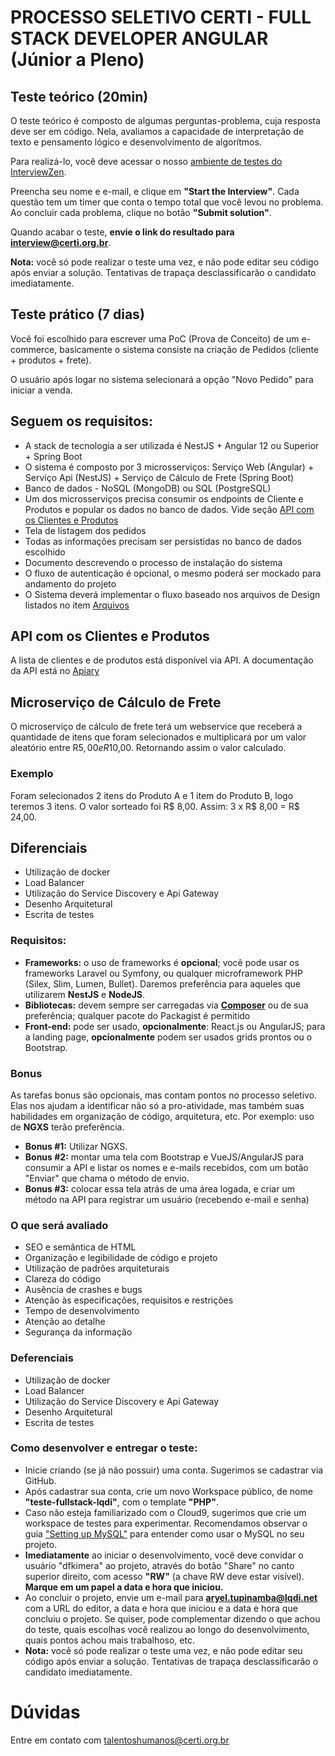 # PROCESSO SELETIVO CERTI - FULL STACK DEVELOPER ANGULAR (Júnior a Pleno)

## Teste teórico (20min)

O teste teórico é composto de algumas perguntas-problema, cuja resposta deve ser em código. Nela, avaliamos a capacidade de interpretação de texto e pensamento lógico e desenvolvimento de algorítmos.

Para realizá-lo, você deve acessar o nosso [ambiente de testes do InterviewZen](https://www.interviewzen.com/apply/9QLCCN).

Preencha seu nome e e-mail, e clique em **"Start the Interview"**. Cada questão tem um timer que conta o tempo total que você levou no problema. Ao concluir cada problema, clique no botão **"Submit solution"**.

Quando acabar o teste, **envie o link do resultado para interview@certi.org.br**.

**Nota:** você só pode realizar o teste uma vez, e não pode editar seu código após enviar a solução. Tentativas de trapaça desclassificarão o candidato imediatamente.

## Teste prático (7 dias)

Você foi escolhido para escrever uma PoC (Prova de Conceito) de um e-commerce, basicamente o sistema consiste na criação de Pedidos (cliente + produtos + frete).

O usuário após logar no sistema selecionará a opção "Novo Pedido" para iniciar a venda. 

## Seguem os requisitos:

* A stack de tecnologia a ser utilizada é NestJS + Angular 12 ou Superior + Spring Boot
* O sistema é composto por 3 microsserviços: Serviço Web (Angular) + Serviço Api  (NestJS) + Serviço de Cálculo de Frete (Spring Boot)
* Banco de dados - NoSQL (MongoDB) ou SQL (PostgreSQL)
* Um dos microsserviços precisa consumir os endpoints de Cliente e Produtos e popular os dados no banco de dados. Vide seção [API com os Clientes e Produtos](#api-com-os-clientes-e-produtos)
* Tela de listagem dos pedidos
* Todas as informações precisam ser persistidas no banco de dados escolhido
* Documento descrevendo o processo de instalação do sistema
* O fluxo de autenticação é opcional, o mesmo poderá ser mockado para andamento do projeto
* O Sistema deverá implementar o fluxo baseado nos arquivos de Design listados no item [Arquivos](#arquivos)

## API com os Clientes e Produtos
A lista de clientes e de produtos está disponível via API. A documentação da API está no [Apiary](https://maximatech.docs.apiary.io/#reference/0/fullstack/)

## Microserviço de Cálculo de Frete
O microserviço de cálculo de frete terá um webservice que  receberá a quantidade de itens que foram selecionados e multiplicará por um valor aleatório entre R$5,00 e R$10,00. Retornando assim o valor calculado.

### Exemplo
Foram selecionados 2 itens do Produto A e 1 item do Produto B, logo teremos 3 itens. O valor sorteado foi R$ 8,00. Assim: 3 x R$ 8,00 = R$ 24,00.

## Diferenciais

* Utilização de docker
* Load Balancer
* Utilização do Service Discovery e Api Gateway
* Desenho Arquitetural
* Escrita de testes

### Requisitos:
	
- **Frameworks:** o uso de frameworks é **opcional**; você pode usar os frameworks Laravel ou Symfony, ou qualquer microframework PHP (Silex, Slim, Lumen, Bullet). Daremos preferência para aqueles que utilizarem **NestJS** e **NodeJS**.
- **Bibliotecas:** devem sempre ser carregadas via **[Composer](https://getcomposer.org/)** ou de sua preferência; qualquer pacote do Packagist é permitido
- **Front-end:** pode ser usado, **opcionalmente**: React.js ou AngularJS; para a landing page, **opcionalmente** podem ser usados grids prontos ou o Bootstrap.

### Bonus
As tarefas bonus são opcionais, mas contam pontos no processo seletivo. Elas nos ajudam a identificar não só a pro-atividade, mas também suas habilidades em organização de código, arquitetura, etc. Por exemplo: uso de **NGXS** terão preferência.
- **Bonus #1:** Utilizar NGXS.
- **Bonus #2:** montar uma tela com Bootstrap e VueJS/AngularJS para consumir a API e listar os nomes e e-mails recebidos, com um botão "Enviar" que chama o método de envio.
- **Bonus #3:** colocar essa tela atrás de uma área logada, e criar um método na API para registrar um usuário (recebendo e-mail e senha)

### O que será avaliado
- SEO e semântica de HTML
- Organização e legibilidade de código e projeto
- Utilização de padrões arquiteturais
- Clareza do código
- Ausência de crashes e bugs
- Atenção às especificações, requisitos e restrições
- Tempo de desenvolvimento
- Atenção ao detalhe
- Segurança da informação

### Deferenciais
- Utilização de docker
- Load Balancer
- Utilização do Service Discovery e Api Gateway
- Desenho Arquitetural
- Escrita de testes

### Como desenvolver e entregar o teste:
- Inicie criando (se já não possuir) uma conta. Sugerimos se cadastrar via GitHub.
- Após cadastrar sua conta, crie um novo Workspace público, de nome **"teste-fullstack-lqdi"**, com o template **"PHP"**.
- Caso não esteja familiarizado com o Cloud9, sugerimos que crie um workspace de testes para experimentar. Recomendamos observar o guia ["Setting up MySQL"](https://community.c9.io/t/setting-up-mysql/1718) para entender como usar o MySQL no seu projeto.
- **Imediatamente** ao iniciar o desenvolvimento, você deve convidar o usuário "dfkimera" ao projeto, através do botão "Share" no canto superior direito, com acesso **"RW"** (a chave RW deve estar visível). **Marque em um papel a data e hora que iniciou.**
- Ao concluir o projeto, envie um e-mail para **aryel.tupinamba@lqdi.net** com a URL do editor, a data e hora que iniciou e a data e hora que concluiu o projeto. Se quiser, pode complementar dizendo o que achou do teste, quais escolhas você realizou ao longo do desenvolvimento, quais pontos achou mais trabalhoso, etc.
- **Nota:** você só pode realizar o teste uma vez, e não pode editar seu código após enviar a solução. Tentativas de trapaça desclassificarão o candidato imediatamente.

# Dúvidas

Entre em contato com talentoshumanos@certi.org.br